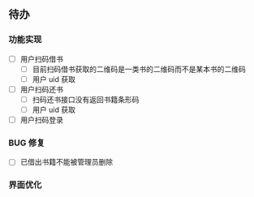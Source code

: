 ## 待办

### 功能实现

- [ ] 用户扫码借书
  - [ ] 目前扫码借书获取的二维码是一类书的二维码而不是某本书的二维码
  - [ ] 用户 uid 获取
- [ ] 用户扫码还书
  - [ ] 扫码还书接口没有返回书籍条形码
  - [ ] 用户 uid 获取
- [ ] 用户扫码登录

### BUG 修复

- [ ] 已借出书籍不能被管理员删除

### 界面优化